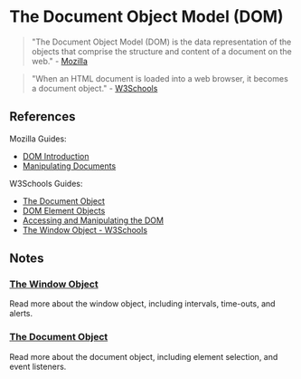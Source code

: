 # The Document Object Model (DOM)

> "The Document Object Model (DOM) is the data representation of the objects that comprise the structure and content of a document on the web." - [Mozilla](https://developer.mozilla.org/en-US/docs/Web/API/Document_Object_Model/Introduction)

> "When an HTML document is loaded into a web browser, it becomes a document object." - [W3Schools](https://www.w3schools.com/js/js_htmldom_document.asp)

## References

Mozilla Guides:

  + [DOM Introduction](https://developer.mozilla.org/en-US/docs/Web/API/Document_Object_Model/Introduction)
  + [Manipulating Documents](https://developer.mozilla.org/en-US/docs/Learn/JavaScript/Client-side_web_APIs/Manipulating_documents#the_document_object_model)

W3Schools Guides:

  + [The Document Object](https://www.w3schools.com/jsref/dom_obj_document.asp)
  + [DOM Element Objects](https://www.w3schools.com/jsref/dom_obj_all.asp)
  + [Accessing and Manipulating the DOM](https://www.w3schools.com/js/js_htmldom_document.asp)
  + [The Window Object - W3Schools](https://www.w3schools.com/jsref/obj_window.asp)

## Notes

### [The Window Object](window.md)

Read more about the window object, including intervals, time-outs, and alerts.

### [The Document Object](document.md)

Read more about the document object, including element selection, and event listeners.
